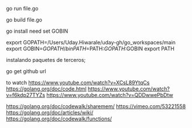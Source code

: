
go run file.go

go build file.go

go install need set GOBIN

export GOPATH=/Users/Uday.Hiwarale/uday-gh/go_workspaces/main
export GOBIN=$GOPATH/bin
PATH=$PATH:$GOPATH:$GOBIN
export PATH


instalando paquetes de terceros;

go get github url


to watch
https://www.youtube.com/watch?v=XCsL89YtqCs
https://golang.org/doc/code.html
https://www.youtube.com/watch?v=f6kdp27TYZs
https://www.youtube.com/watch?v=QDDwwePbDtw

https://golang.org/doc/codewalk/sharemem/
https://vimeo.com/53221558
https://golang.org/doc/articles/wiki/
https://golang.org/doc/codewalk/functions/
